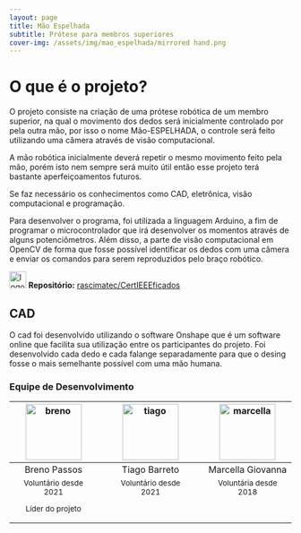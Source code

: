 ```yaml
---
layout: page
title: Mão Espelhada 
subtitle: Prótese para membros superiores
cover-img: /assets/img/mao_espelhada/mirrored hand.png
---
```


# O que é o projeto?

O projeto consiste na criação de uma prótese robótica de um membro superior, na qual o movimento dos dedos será inicialmente controlado por pela outra mão, por isso o nome Mão-ESPELHADA, o controle será feito utilizando uma câmera através de visão computacional.

A mão robótica inicialmente deverá repetir o mesmo movimento feito pela mão, porém isto nem sempre será muito útil então esse projeto terá bastante aperfeiçoamentos futuros.

Se faz necessário os conhecimentos como CAD, eletrônica, visão computacional e programação.

Para desenvolver o programa, foi utilizada a linguagem Arduino, a fim de programar o microcontrolador que irá desenvolver os momentos através de alguns potenciômetros. Além disso, a parte de visão computacional em OpenCV de forma que fosse possível identificar os dedos com uma câmera e enviar os comandos para serem reproduzidos pelo braço robótico. 

<img width="30" src="{{ 'assets/img/github-logo.png' | relative_url }}" alt="logo github"/> **Repositório:** [rascimatec/CertIEEEficados](https://github.com/rascimatec/mao-espelhada)

## CAD

O cad foi desenvolvido utilizando o software Onshape que é um software online que facilita sua utilização entre os participantes do projeto. Foi desenvolvido cada dedo e cada falange separadamente para que o desing fosse o mais semelhante possível com uma mão humana.


### Equipe de Desenvolvimento
<div class="row">
  <div class=" col-xl-auto offset-xl-0 col-lg-4 offset-lg-0">
    <div class="mobile-side-scroller">
      <table class="table-borderless highlight">
        <thead>
          <tr>
            <th><center><img src="{{ 'assets/img/voluntarios/breno_bogea.png' | relative_url }}" width="100" alt="breno" class="img-fluid rounded-circle" /></center></th>
            <th></th>
            <th><center><img src="{{ 'assets/img/voluntarios/tiago_barreto.png' | relative_url }}" width="100" alt="tiago" class="img-fluid rounded-circle"/></center></th>
            <th></th>
            <th><center><img src="{{ 'assets/img/voluntarios/marcella_giovanna.png' | relative_url }}" width="100" alt="marcella" class="img-fluid rounded-circle" /></center></th>
          </tr>
        </thead>
        <tbody>
          <tr class="font-weight-bolder" style="text-align: center margin-top: 0">
            <td width="33.33%"><center>Breno Passos</center></td>
            <td></td>
            <td width="33.33%"><center>Tiago Barreto</center></td>
            <td></td>
            <td width="33.33%"><center>Marcella Giovanna</center></td>
          </tr>
          <tr style="text-align: center" >
            <td style="vertical-align: top"><small><center>Voluntário desde 2021 <p/> Líder do projeto</center></small></td>
            <td></td>
            <td style="vertical-align: top"><small><center>Voluntário desde 2021</center></small></td>
            <td></td>
            <td style="vertical-align: top"><small><center>Voluntária desde 2018</center></small></td>
          </tr>
        </tbody>
      </table>
    </div>
  </div>
</div>

